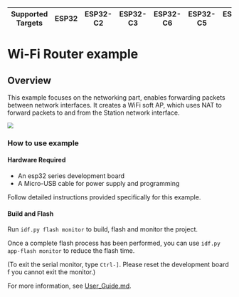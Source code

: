 | Supported Targets | ESP32 | ESP32-C2 | ESP32-C3 | ESP32-C6 | ESP32-C5 | ESP32-S2 | ESP32-S3 | ESP32-H2 |
| ----------------- | ----- | -------- | -------- | -------- | -------- | -------- | -------- | -------- |

# Wi-Fi Router example

## Overview

This example focuses on the networking part, enables forwarding packets between network interfaces. It creates a WiFi soft AP, which uses NAT to forward packets to and from the Station network interface.

<img src="https://raw.githubusercontent.com/espressif/esp-iot-bridge/master/components/iot_bridge/docs/_static/wifi_router_en.png" style="zoom:80%;" />

### How to use example
#### Hardware Required
- An esp32 series development board
- A Micro-USB cable for power supply and programming

Follow detailed instructions provided specifically for this example.

#### Build and Flash
Run `idf.py flash monitor` to build, flash and monitor the project.

Once a complete flash process has been performed, you can use `idf.py app-flash monitor` to reduce the flash time.

(To exit the serial monitor, type `Ctrl-]`. Please reset the development board f you cannot exit the monitor.)

For more information, see [User_Guide.md](https://github.com/espressif/esp-iot-bridge/blob/master/components/iot_bridge/User_Guide.md).
